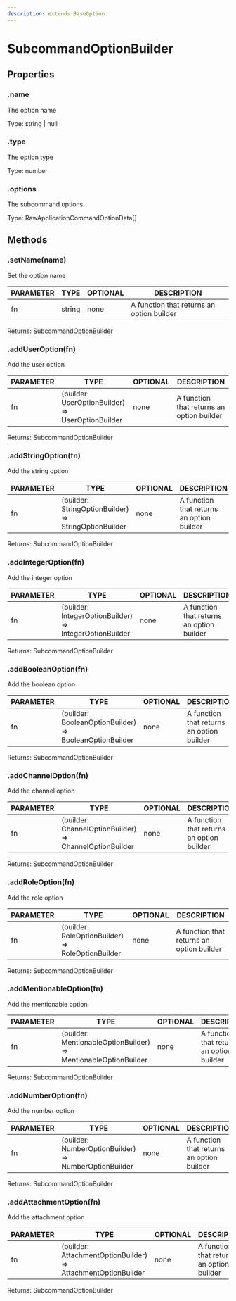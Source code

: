 ```yaml
---
description: extends BaseOption
---
```


# SubcommandOptionBuilder

## Properties

### .name

The option name

Type: string | null

### .type

The option type

Type: number

### .options

The subcommand options

Type: RawApplicationCommandOptionData\[]

## Methods

### .setName(name)

Set the option name

| PARAMETER | TYPE   | OPTIONAL | DESCRIPTION                               |
| --------- | ------ | -------- | ----------------------------------------- |
| fn        | string | none     | A function that returns an option builder |

Returns: SubcommandOptionBuilder

### .addUserOption(fn)

Add the user option

| PARAMETER | TYPE                                              | OPTIONAL | DESCRIPTION                               |
| --------- | ------------------------------------------------- | -------- | ----------------------------------------- |
| fn        | (builder: UserOptionBuilder) => UserOptionBuilder | none     | A function that returns an option builder |

Returns: SubcommandOptionBuilder

### .addStringOption(fn)

Add the string option

| PARAMETER | TYPE                                                  | OPTIONAL | DESCRIPTION                               |
| --------- | ----------------------------------------------------- | -------- | ----------------------------------------- |
| fn        | (builder: StringOptionBuilder) => StringOptionBuilder | none     | A function that returns an option builder |

Returns: SubcommandOptionBuilder

### .addIntegerOption(fn)

Add the integer option

| PARAMETER | TYPE                                                    | OPTIONAL | DESCRIPTION                               |
| --------- | ------------------------------------------------------- | -------- | ----------------------------------------- |
| fn        | (builder: IntegerOptionBuilder) => IntegerOptionBuilder | none     | A function that returns an option builder |

Returns: SubcommandOptionBuilder

### .addBooleanOption(fn)

Add the boolean option

| PARAMETER | TYPE                                                    | OPTIONAL | DESCRIPTION                               |
| --------- | ------------------------------------------------------- | -------- | ----------------------------------------- |
| fn        | (builder: BooleanOptionBuilder) => BooleanOptionBuilder | none     | A function that returns an option builder |

Returns: SubcommandOptionBuilder

### .addChannelOption(fn)

Add the channel option

| PARAMETER | TYPE                                                    | OPTIONAL | DESCRIPTION                               |
| --------- | ------------------------------------------------------- | -------- | ----------------------------------------- |
| fn        | (builder: ChannelOptionBuilder) => ChannelOptionBuilder | none     | A function that returns an option builder |

Returns: SubcommandOptionBuilder

### .addRoleOption(fn)

Add the role option

| PARAMETER | TYPE                                              | OPTIONAL | DESCRIPTION                               |
| --------- | ------------------------------------------------- | -------- | ----------------------------------------- |
| fn        | (builder: RoleOptionBuilder) => RoleOptionBuilder | none     | A function that returns an option builder |

Returns: SubcommandOptionBuilder

### .addMentionableOption(fn)

Add the mentionable option

| PARAMETER | TYPE                                                            | OPTIONAL | DESCRIPTION                               |
| --------- | --------------------------------------------------------------- | -------- | ----------------------------------------- |
| fn        | (builder: MentionableOptionBuilder) => MentionableOptionBuilder | none     | A function that returns an option builder |

Returns: SubcommandOptionBuilder

### .addNumberOption(fn)

Add the number option

| PARAMETER | TYPE                                                  | OPTIONAL | DESCRIPTION                               |
| --------- | ----------------------------------------------------- | -------- | ----------------------------------------- |
| fn        | (builder: NumberOptionBuilder) => NumberOptionBuilder | none     | A function that returns an option builder |

Returns: SubcommandOptionBuilder

### .addAttachmentOption(fn)

Add the attachment option

| PARAMETER | TYPE                                                          | OPTIONAL | DESCRIPTION                               |
| --------- | ------------------------------------------------------------- | -------- | ----------------------------------------- |
| fn        | (builder: AttachmentOptionBuilder) => AttachmentOptionBuilder | none     | A function that returns an option builder |

Returns: SubcommandOptionBuilder
